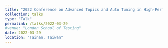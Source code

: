 ```yaml
---
title: "2022 Conference on Advanced Topics and Auto Tuning in High-Performance Scientific Computing (ATAT in HPSC)"
collection: talks
type: "Talk"
permalink: /talks/2022-03-29
#venue: "London School of Testing"
date: 2022-03-29
location: "Tainan, Taiwan"
---
```


<!---This is a description of your talk, which is a markdown files that can be all markdown-ified like any other post. Yay markdown!--->
